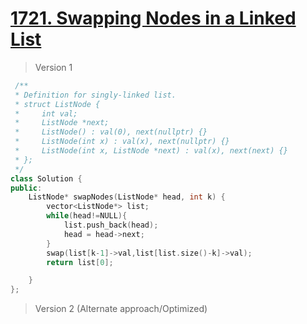 # [1721. Swapping Nodes in a Linked List](https://leetcode.com/problems/swapping-nodes-in-a-linked-list/)
> Version 1
```c++
 /**
 * Definition for singly-linked list.
 * struct ListNode {
 *     int val;
 *     ListNode *next;
 *     ListNode() : val(0), next(nullptr) {}
 *     ListNode(int x) : val(x), next(nullptr) {}
 *     ListNode(int x, ListNode *next) : val(x), next(next) {}
 * };
 */
class Solution {
public:
    ListNode* swapNodes(ListNode* head, int k) {
        vector<ListNode*> list;
        while(head!=NULL){
            list.push_back(head);
            head = head->next;
        }
        swap(list[k-1]->val,list[list.size()-k]->val);
        return list[0];

    }
};
```

> Version 2 (Alternate approach/Optimized)